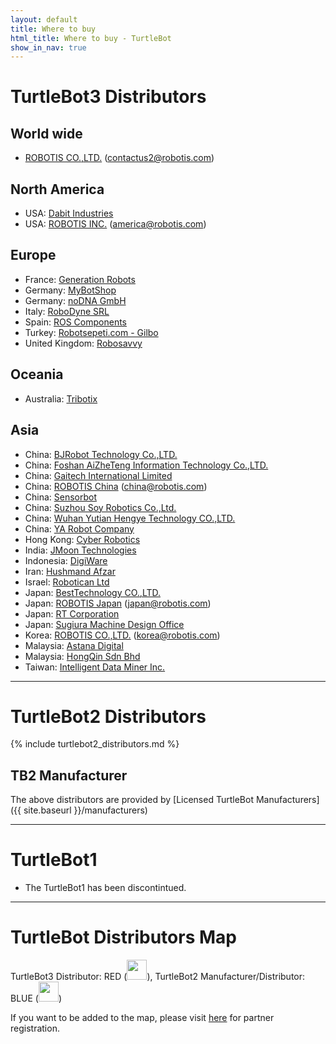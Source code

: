 ```yaml
---
layout: default
title: Where to buy
html_title: Where to buy - TurtleBot
show_in_nav: true
---
```

# TurtleBot3 Distributors

## World wide
- <a href="http://www.robotis-shop-en.com/?act=shop_en.goods_list&GC=GD070003">ROBOTIS CO.,LTD.</a> (contactus2@robotis.com)

## North America
- USA: <a href="https://dabit.industries/collections/turtlebot-3">Dabit Industries</a>
- USA: <a href="http://www.robotis.us/turtlebot-3/">ROBOTIS INC.</a> (america@robotis.com)

## Europe
- France: <a href="https://www.generationrobots.com/fr/recherche?controller=search&orderby=position&orderway=desc&search_query=turtlebot+3&submit_search=">Generation Robots</a>
- Germany: <a href="https://www.mybotshop.de/Robots-on-Wheels">MyBotShop</a>
- Germany: <a href="https://nodna.de/navi.php?qs=turtlebot+3">noDNA GmbH</a>
- Italy: <a href="http://www.robo-dyne.com/en/turtlebot3/">RoboDyne SRL</a>
- Spain: <a href="https://www.roscomponents.com/es/12-robots-moviles">ROS Components</a>
- Turkey: <a href="http://www.robotsepeti.com/turtlebot-3-burger">Robotsepeti.com - Gilbo</a>
- United Kingdom: <a href="https://robosavvy.com/store/turtlebot3.html">Robosavvy</a>

## Oceania
- Australia: <a href="http://www.tribotix.com/Products/Robotis/TB3/TB3.htm">Tribotix</a>

## Asia
- China: <a href="http://www.rosrobot.cn/">BJRobot Technology Co.,LTD.</a>
- China: <a href="http://www.ncnynl.com/turtlebot3.html">Foshan AiZheTeng Information Technology Co.,LTD.</a>
- China: <a href="http://www.gaitech.net/product_detail.asp?id=139&classid=46&nid=3&uid=2">Gaitech International Limited</a>
- China: <a href="http://cn.robotis.com/index/product.php?cate_code=131810">ROBOTIS China</a> (china@robotis.com)
- China: <a href="http://www.sensorobots.net/2721.html">Sensorbot</a>
- China: <a href="http://www.soyrobotics.com/product/showproduct.php?lang=cn&id=82">Suzhou Soy Robotics Co.,Ltd.</a>
- China: <a href="http://www.jingtianrobots.com/page70?product_category=14&brd=1">Wuhan Yutian Hengye Technology CO.,LTD.</a>
- China: <a href="http://ayarobot.com/a/chanpinzhongxin/TurtleBot3/">YA Robot Company</a>
- Hong Kong: <a href="http://www.robotics.com.hk/index.php?option=com_wrapper&Itemid=131">Cyber Robotics</a>
- India: <a href="http://roborium.com/Robots/Turtlebot3">JMoon Technologies</a>
- Indonesia: <a href="http://digiwarestore.com/en/search?controller=search&orderby=position&orderway=desc&search_query=turtlebot3&submit_search=">DigiWare</a>
- Iran: <a href="http://www.pishrobot.com/eng/product-en/turtlebot3/">Hushmand Afzar</a>
- Israel: <a href="http://www.robotican.net/turtlebot-3">Robotican Ltd</a>
- Japan: <a href="http://www.besttechnology.co.jp/modules/news/details.php?bid=140">BestTechnology CO.,LTD.</a>
- Japan: <a href="http://jp.robotis.com/index/product.php?cate_code=111310">ROBOTIS Japan</a> (japan@robotis.com)
- Japan: <a href="https://www.rt-shop.jp/blog/archives/9944">RT Corporation</a>
- Japan: <a href="http://robotisproshop.cart.fc2.com/?ca=67">Sugiura Machine Design Office</a>
- Korea: <a href="http://www.robotis.com/shop/list.php?ca_id=4050">ROBOTIS CO.,LTD.</a> (korea@robotis.com)
- Malaysia: <a href="http://www.astanadigital.com/categories/Turtlebot3/255">Astana Digital</a>
- Malaysia: <a href="http://site.robotclub.com.my/main/3150/index.asp?pageid=180634&t=research-robot-platform">HongQin Sdn Bhd</a>
- Taiwan: <a href="http://idminer.com.tw/2017/05/17/may-2017-turtlebot-3-%E6%A9%9F%E5%99%A8%E4%BA%BA%E6%95%99%E8%82%B2%E5%96%AE%E4%BD%8D%E6%97%A9%E9%B3%A5%E5%84%AA%E6%83%A0%E9%A0%90%E8%B3%BC%E7%99%BB%E8%A8%98/">Intelligent Data Miner Inc.</a>

---

# TurtleBot2 Distributors

{% include turtlebot2_distributors.md %}

## TB2 Manufacturer

The above distributors are provided by [Licensed TurtleBot Manufacturers]({{ site.baseurl }}/manufacturers)

---

# TurtleBot1

- The TurtleBot1 has been discontintued.

---

# TurtleBot Distributors Map

TurtleBot3 Distributor: RED (<img id="pin red" src="{{ site.baseurl }}/assets/images/pin_r.png" alt="" height="32px" />), TurtleBot2 Manufacturer/Distributor: BLUE (<img id="pin blue" src="{{ site.baseurl }}/assets/images/pin_b.png" alt="" height="32px" />)

If you want to be added to the map, please visit <a href="{{ site.baseurl }}/partners">here</a> for partner registration.

<script type="text/javascript" src="https://embed.github.com/view/geojson/turtlebot/map/master/Distributors.geojson"></script>
